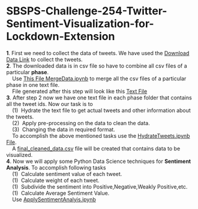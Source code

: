 # SBSPS-Challenge-254-Twitter-Sentiment-Visualization-for-Lockdown-Extension
**1**. First we need to collect the data of tweets. We have used the [Download Data Link](https://ieee-dataport.org/open-access/coronavirus-covid-19-tweets-dataset) to collect the tweets.</br>
**2**. The downloaded data is in csv file so have to combine all csv files of a particular **phase**.</br>
        &nbsp;&nbsp;&nbsp;&nbsp;Use [This File MergeData.ipynb](MergeData.ipynb) to merge all the csv files of a particular phase in one text file.</br>
        &nbsp;&nbsp;&nbsp;&nbsp;File generated after this step will look like this [Text File](final-phase4.txt)</br>
**3**. After step 2 now we have one text file in each phase folder that contains all the tweet ids. Now our task is to</br>
        &nbsp;&nbsp;&nbsp;&nbsp;(1)&nbsp; Hydrate the text file to get actual tweets and other information about the tweets.</br>
        &nbsp;&nbsp;&nbsp;&nbsp;(2)&nbsp; Apply pre-processing on the data to clean the data.</br>
        &nbsp;&nbsp;&nbsp;&nbsp;(3)&nbsp; Changing the data in required format.</br>
        &nbsp;&nbsp;&nbsp;&nbsp;To accomplish the above mentioned tasks use the [HydrateTweets.ipynb File](HydrateTweets.ipynb).</br>
        &nbsp;&nbsp;&nbsp;&nbsp;A [final_cleaned_data.csv](final_cleaned_data.csv) file will be created that contains data to be visualized.</br>
**4**. Now we will apply some Python Data Science techniques for **Sentiment Analysis**. To accomplish following tasks</br>
        &nbsp;&nbsp;&nbsp;&nbsp;(1)&nbsp; Calculate sentiment value of each tweet.</br>
        &nbsp;&nbsp;&nbsp;&nbsp;(1)&nbsp; Calculate weight of each tweet.</br>
        &nbsp;&nbsp;&nbsp;&nbsp;(1)&nbsp; Subdivide the sentiment into Positive,Negative,Weakly Positive,etc.</br>
        &nbsp;&nbsp;&nbsp;&nbsp;(1)&nbsp; Calculate Average Sentiment Value.</br>
        &nbsp;&nbsp;&nbsp;&nbsp;Use [ApplySentimentAnalyis.ipynb](ApplySentimentAnalyis.ipynb)
